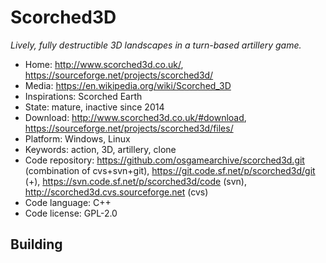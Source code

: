 # Scorched3D

_Lively, fully destructible 3D landscapes in a turn-based artillery game._

- Home: http://www.scorched3d.co.uk/, https://sourceforge.net/projects/scorched3d/
- Media: https://en.wikipedia.org/wiki/Scorched_3D
- Inspirations: Scorched Earth
- State: mature, inactive since 2014
- Download: http://www.scorched3d.co.uk/#download, https://sourceforge.net/projects/scorched3d/files/
- Platform: Windows, Linux
- Keywords: action, 3D, artillery, clone
- Code repository: https://github.com/osgamearchive/scorched3d.git (combination of cvs+svn+git), https://git.code.sf.net/p/scorched3d/git (+), https://svn.code.sf.net/p/scorched3d/code (svn), http://scorched3d.cvs.sourceforge.net (cvs)
- Code language: C++
- Code license: GPL-2.0

## Building
